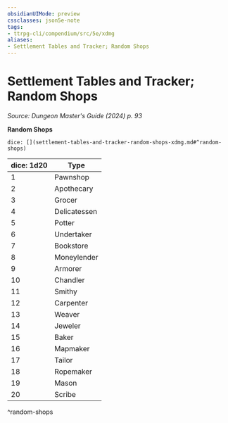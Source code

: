 ```yaml
---
obsidianUIMode: preview
cssclasses: json5e-note
tags:
- ttrpg-cli/compendium/src/5e/xdmg
aliases:
- Settlement Tables and Tracker; Random Shops
---
```

# Settlement Tables and Tracker; Random Shops
*Source: Dungeon Master's Guide (2024) p. 93* 

**Random Shops**

`dice: [](settlement-tables-and-tracker-random-shops-xdmg.md#^random-shops)`

| dice: 1d20 | Type |
|------------|------|
| 1 | Pawnshop |
| 2 | Apothecary |
| 3 | Grocer |
| 4 | Delicatessen |
| 5 | Potter |
| 6 | Undertaker |
| 7 | Bookstore |
| 8 | Moneylender |
| 9 | Armorer |
| 10 | Chandler |
| 11 | Smithy |
| 12 | Carpenter |
| 13 | Weaver |
| 14 | Jeweler |
| 15 | Baker |
| 16 | Mapmaker |
| 17 | Tailor |
| 18 | Ropemaker |
| 19 | Mason |
| 20 | Scribe |
^random-shops